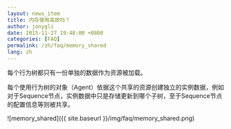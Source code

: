 ```yaml
---
layout: news_item
title: 内存使用高效吗？
author: jonygli
date: 2015-11-27 19:48:00 +0800
categories: [FAQ]
permalink: /zh/faq/memory_shared
lang: zh
---
```


每个行为树都只有一份单独的数据作为资源被加载。

每个使用行为树的对象（Agent）依据这个共享的资源创建独立的实例数据，例如对于Sequence节点，实例数据中只是存储更新到哪个子树，至于Sequence节点的配置信息等则被共享。


![memory_shared]({{ site.baseurl }}/img/faq/memory_shared.png)